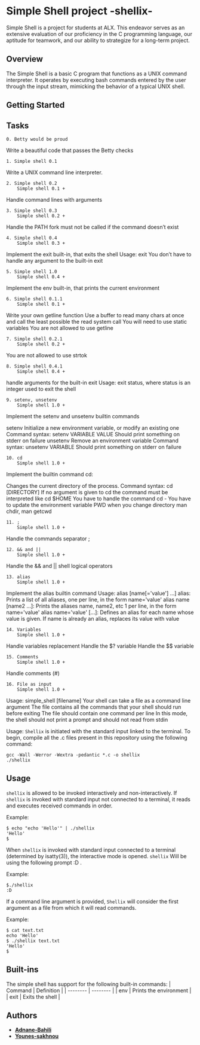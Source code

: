 
# Simple Shell project -shellix-


Simple Shell is a project for students at ALX. This endeavor serves as an extensive evaluation of our proficiency in the C programming language, our aptitude for teamwork, and our ability to strategize for a long-term project.




## Overview

The Simple Shell is a basic C program that functions as a UNIX command interpreter. It operates by executing bash commands entered by the user through the input stream, mimicking the behavior of a typical UNIX shell.
## Getting Started
##			 Tasks

	0. Betty would be proud

Write a beautiful code that passes the Betty checks

	1. Simple shell 0.1

Write a UNIX command line interpreter.

	2. Simple shell 0.2
		Simple shell 0.1 +

Handle command lines with arguments

	3. Simple shell 0.3
		Simple shell 0.2 +

Handle the PATH
fork must not be called if the command doesn’t exist

	4. Simple shell 0.4
		Simple shell 0.3 +

Implement the exit built-in, that exits the shell
Usage: exit
You don’t have to handle any argument to the built-in exit

	5. Simple shell 1.0
		Simple shell 0.4 +

Implement the env built-in, that prints the current environment

	6. Simple shell 0.1.1
		Simple shell 0.1 +

Write your own getline function
Use a buffer to read many chars at once and call the least possible the read system call
You will need to use static variables
You are not allowed to use getline

	7. Simple shell 0.2.1
		Simple shell 0.2 +

You are not allowed to use strtok

	8. Simple shell 0.4.1
		Simple shell 0.4 +

handle arguments for the built-in exit
Usage: exit status, where status is an integer used to exit the shell

	9. setenv, unsetenv
		Simple shell 1.0 +

Implement the setenv and unsetenv builtin commands

setenv
Initialize a new environment variable, or modify an existing one
Command syntax: setenv VARIABLE VALUE
Should print something on stderr on failure
unsetenv
Remove an environment variable
Command syntax: unsetenv VARIABLE
Should print something on stderr on failure

	10. cd
		Simple shell 1.0 +

Implement the builtin command cd:

Changes the current directory of the process.
Command syntax: cd [DIRECTORY]
If no argument is given to cd the command must be interpreted like cd $HOME
You have to handle the command cd -
You have to update the environment variable PWD when you change directory
man chdir, man getcwd


	11. ;
		Simple shell 1.0 +

Handle the commands separator ;

	12. && and ||
		Simple shell 1.0 +

Handle the && and || shell logical operators

	13. alias
		Simple shell 1.0 +

Implement the alias builtin command
Usage: alias [name[='value'] ...]
alias: Prints a list of all aliases, one per line, in the form name='value'
alias name [name2 ...]: Prints the aliases name, name2, etc 1 per line, in the form name='value'
alias name='value' [...]: Defines an alias for each name whose value is given. If name is already an alias, replaces its value with value

	14. Variables
		Simple shell 1.0 +

Handle variables replacement
Handle the $? variable
Handle the $$ variable

	15. Comments
		Simple shell 1.0 +

Handle comments (#)

	16. File as input
		Simple shell 1.0 +

Usage: simple_shell [filename]
Your shell can take a file as a command line argument
The file contains all the commands that your shell should run before exiting
The file should contain one command per line
In this mode, the shell should not print a prompt and should not read from stdin


Usage: `Shellix`  is initiated with the standard input linked to the terminal. To begin, compile all the .c files present in this repository using the following command:
```
gcc -Wall -Werror -Wextra -pedantic *.c -o shellix
./shellix
```

## Usage
`shellix` is allowed to be invoked interactively and non-interactively. If `shellix` is invoked with standard input not connected to a terminal, it reads and executes received commands in order.

Example:
```
$ echo "echo 'Hello'" | ./shellix
'Hello'
$
```
When `shellix` is invoked with standard input connected to a terminal (determined by isatty(3)), the interactive mode is opened. `shellix` Will be using the following prompt :D .

Example:
```
$./shellix
:D
```
If a command line argument is provided, `Shellix` will consider the first argument as a file from which it will read commands.

Example:
```
$ cat text.txt
echo 'Hello'
$ ./shellix text.txt
'Hello'
$
```
## Built-ins
The simple shell has support for the following built-in commands:
| Command | Definition |
| -------- | -------- |
| env | Prints the environment |
| exit | Exits the shell |

## Authors

- **[Adnane-Bahili](https://github.com/Adnane-Bahili)**
- **[Younes-sakhnou](https://github.com/Younes-sakhnou)**
